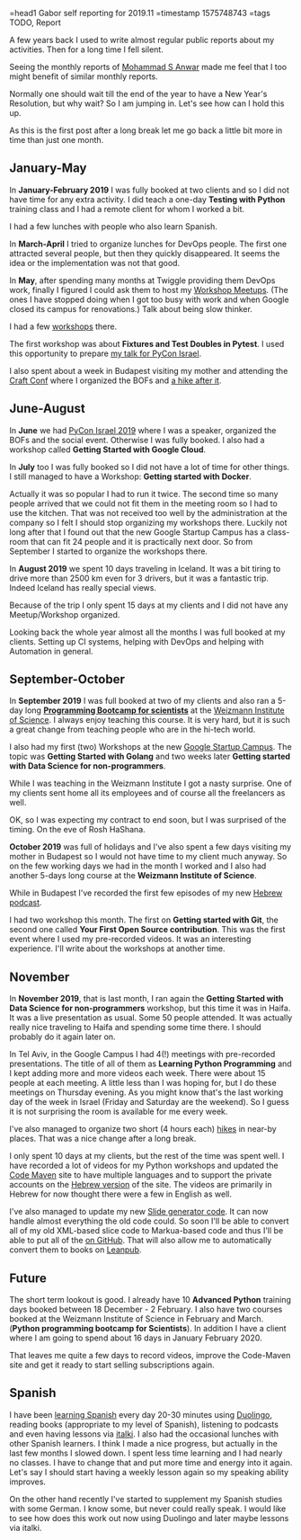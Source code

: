 =head1 Gabor self reporting for 2019.11
=timestamp 1575748743
=tags TODO, Report



A few years back I used to write almost regular public reports about my activities. Then for a long time I fell silent.

Seeing the monthly reports of <a href="http://blogs.perl.org/users/mohammad_s_anwar/">Mohammad S Anwar</a> made me feel that I too
might benefit of similar monthly reports.

Normally one should wait till the end of the year to have a New Year's Resolution, but why wait? So I am jumping in. Let's see how can I hold this up.

As this is the first post after a long break let me go back a little bit more in time than just one month.



<h2>January-May</h2>

In <b>January-February 2019</b> I was fully booked at two clients and so I did not have time for any extra activity.
I did teach a one-day <b>Testing with Python</b> training class and I had a remote client for whom I worked a bit.

I had a few lunches with people who also learn Spanish.

In <b>March-April</b> I tried to organize lunches for DevOps people. The first one attracted several people, but then they quickly disappeared.
It seems the idea or the implementation was not that good.

In <b>May</b>, after spending many months at Twiggle providing them DevOps work, finally I figured I could ask them to host my
<a href="https://www.meetup.com/code-mavens/">Workshop Meetups</a>.
(The ones I have stopped doing when I got too busy with work and when Google closed its campus for renovations.)
Talk about being slow thinker.

I had a few <a href="/workshops.html">workshops</a> there.

The first workshop was about <b>Fixtures and Test Doubles in Pytest</b>. I used this opportunity to prepare <a href="https://www.youtube.com/watch?v=QddQcqa19zo">my talk for PyCon Israel</a>.

I also spent about a week in Budapest visiting my mother and attending the <a href="https://craft-conf.com/">Craft Conf</a> where I organized the
BOFs and <a href="/hiking-after-craft-2019.html">a hike after it</a>.

<h2>June-August</h2>

In <b>June</b> we had <a href="https://pycon.org.il/2019/">PyCon Israel 2019</a> where I was a speaker, organized the BOFs and the social event.
Otherwise I was fully booked. I also had a workshop called <b>Getting Started with Google Cloud</b>.


In <b>July</b> too I was fully booked so I did not have a lot of time for other things.
I still managed to have a Workshop: <b>Getting started with Docker</b>.

Actually it was so popular I had to run it twice. The second time so many people arrived that we could not fit them in the meeting room so I had to use the kitchen.
That was not received too well by the administration at the company so I felt I should stop organizing my workshops there.
Luckily not long after that I found out that the new Google Startup Campus has a class-room that can fit 24 people and it is practically next door.
So from September I started to organize the workshops there.

In <b>August 2019</b> we spent 10 days traveling in Iceland. It was a bit tiring to drive more than 2500 km even for 3 drivers, but it was a fantastic trip.
Indeed Iceland has really special views.

Because of the trip I only spent 15 days at my clients and I did not have any Meetup/Workshop organized.

Looking back the whole year almost all the months I was full booked at my clients. Setting up CI systems, helping with DevOps and helping with Automation in general.

<h2>September-October</h2>

In <b>September 2019</b> I was full booked at two of my clients and also ran a 5-day long <a href="https://hostlocal.com/eng/bootcamp-for-scientists"><b>Programming Bootcamp for scientists</b></a>
at the <a href="https://www.weizmann.ac.il/">Weizmann Institute of Science</a>. I always enjoy teaching this course. It is very hard, but it is such a great change
from teaching people who are in the hi-tech world.

I also had my first (two) Workshops at the new <a href="https://www.campus.co/tel-aviv/en/">Google Startup Campus</a>.
The topic was <b>Getting Started with Golang</b> and two weeks later <b>Getting started with Data Science for non-programmers</b>.

While I was teaching in the Weizmann Institute I got a nasty surprise. One of my clients sent home all its employees and of course all the freelancers as well.

OK, so I was expecting my contract to end soon, but I was surprised of the timing. On the eve of Rosh HaShana.

<b>October 2019</b> was full of holidays and I've also spent a few days visiting my mother in Budapest so I would not have time to my client much anyway.
So on the few working days we had in the month I worked and I also had another 5-days long course at the <b>Weizmann Institute of Science</b>.

While in Budapest I've recorded the first few episodes of my new <a href="https://he.code-maven.com/podcast">Hebrew podcast</a>.

I had two workshop this month. The first on <b>Getting started with Git</b>, the second one called <b>Your First Open Source contribution</b>.
This was the first event where I used my pre-recorded videos. It was an interesting experience. I'll write about the workshops at another time.

<h2>November</h2>

In <b>November 2019</b>, that is last month, I ran again the <b>Getting Started with Data Science for non-programmers</b> workshop, but this time it was in Haifa.
It was a live presentation as usual. Some 50 people attended. It was actually really nice traveling to Haifa and spending some time there. I should probably do it
again later on.

In Tel Aviv, in the Google Campus I had 4(!) meetings with pre-recorded presentations. The title of all of them as <b>Learning Python Programming</b> and I kept
adding more and more videos each week. There were about 15 people at each meeting. A little  less than I was hoping for, but I do these meetings on Thursday evening.
As you might know that's the last working day of the week in Israel (Friday and Saturday are the weekend). So I guess it is not surprising the room is available
for me every week.

I've also managed to organize two short (4 hours each) <a href="https://www.meetup.com/Israel-Hiking-outdoor-fans/events/past/">hikes</a> in near-by places.
That was a nice change after a long break.

I only spent 10 days at my clients, but the rest of the time was spent well. I have recorded a lot of videos for my Python workshops and updated the
<a href="https://code-maven.com/">Code Maven</a> site to have multiple languages and to support the private accounts on the
<a href="https://he.code-maven.com/">Hebrew version</a> of the site. The videos are primarily in Hebrew for now thought there were a few in English as well.

I've also managed to update my new <a href="https://github.com/szabgab/slider-py">Slide generator code</a>. It can now handle almost everything the old
code could. So soon I'll be able to convert all of my old XML-based slice code to Markua-based code and thus I'll be able to put all of the
<a href="https://github.com/szabgab/slides">on GitHub</a>. That will also allow me to automatically convert them to books on <a href="https://leanpub.com/u/szabgab">Leanpub</a>.

<h2>Future</h2>

The short term lookout is good. I already have 10 <b>Advanced Python</b> training days booked between 18 December - 2 February.
I also have two courses booked at the Weizmann Institute of Science in February and March. (<b>Python programming bootcamp for Scientists</b>).
In addition I have a client where I am going to spend about 16 days in January February 2020.

That leaves me quite a few days to record videos, improve the Code-Maven site and get it ready to start selling subscriptions again.

<h2>Spanish</h2>

I have been <a href="/spanish.html">learning Spanish</a> every day 20-30 minutes using <a href="https://www.duolingo.com/">Duolingo</a>, reading books (appropriate to my level of Spanish),
listening to podcasts and even having lessons via <a href="https://www.italki.com/i/EFbbfc">italki</a>. I also had the occasional lunches with other Spanish learners.
I think I made a nice progress, but actually in the last few months I slowed down. I spent less time learning and I had nearly no classes. I have to change that and put more
time and energy into it again. Let's say I should start having a weekly lesson again so my speaking ability improves.

On the other hand recently I've started to supplement my Spanish studies with some German. I know some, but never could really speak. I would like to see how does this work out now
using Duolingo and later maybe lessons via italki.



